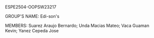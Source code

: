 ESPE2504-OOPSW23217

GROUP'S NAME: Edi-son's

MEMBERS: 
Suarez Araujo Bernardo; Unda Macias Mateo; Vaca Guaman Kevin; Yanez Cepeda Jose
